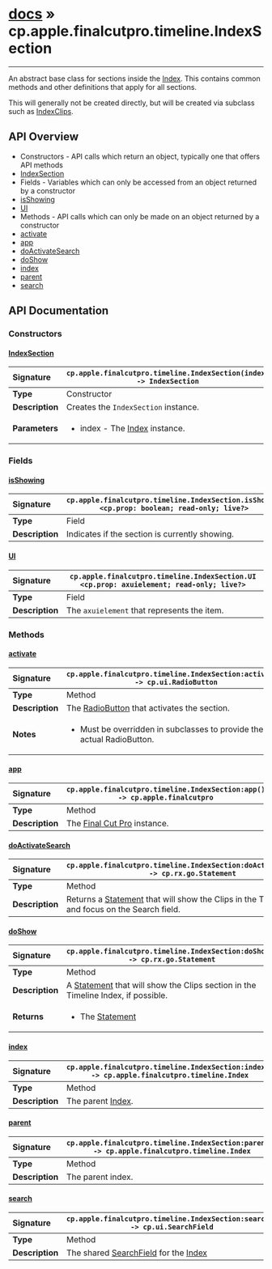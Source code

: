 # [docs](index.md) » cp.apple.finalcutpro.timeline.IndexSection
---

An abstract base class for sections inside the [Index](cp.apple.finalcutpro.timeline.Index.md).
This contains common methods and other definitions that apply for all sections.

This will generally not be created directly, but will be created via subclass such as
[IndexClips](cp.apple.finalcutpro.timeline.IndexClips.md).

## API Overview
* Constructors - API calls which return an object, typically one that offers API methods
 * [IndexSection](#indexsection)
* Fields - Variables which can only be accessed from an object returned by a constructor
 * [isShowing](#isshowing)
 * [UI](#ui)
* Methods - API calls which can only be made on an object returned by a constructor
 * [activate](#activate)
 * [app](#app)
 * [doActivateSearch](#doactivatesearch)
 * [doShow](#doshow)
 * [index](#index)
 * [parent](#parent)
 * [search](#search)

## API Documentation

### Constructors

#### [IndexSection](#indexsection)
| <span style="float: left;">**Signature**</span> | <span style="float: left;">`cp.apple.finalcutpro.timeline.IndexSection(index) -> IndexSection` </span>                                                          |
| -----------------------------------------------------|---------------------------------------------------------------------------------------------------------|
| **Type**                                             | Constructor |
| **Description**                                      | Creates the `IndexSection` instance. |
| **Parameters**                                       | <ul><li>index - The <a href="cp.apple.finalcutpro.timeline.Index.md">Index</a> instance.</li></ul> |

### Fields

#### [isShowing](#isshowing)
| <span style="float: left;">**Signature**</span> | <span style="float: left;">`cp.apple.finalcutpro.timeline.IndexSection.isShowing <cp.prop: boolean; read-only; live?>` </span>                                                          |
| -----------------------------------------------------|---------------------------------------------------------------------------------------------------------|
| **Type**                                             | Field |
| **Description**                                      | Indicates if the section is currently showing. |

#### [UI](#ui)
| <span style="float: left;">**Signature**</span> | <span style="float: left;">`cp.apple.finalcutpro.timeline.IndexSection.UI <cp.prop: axuielement; read-only; live?>` </span>                                                          |
| -----------------------------------------------------|---------------------------------------------------------------------------------------------------------|
| **Type**                                             | Field |
| **Description**                                      | The `axuielement` that represents the item. |

### Methods

#### [activate](#activate)
| <span style="float: left;">**Signature**</span> | <span style="float: left;">`cp.apple.finalcutpro.timeline.IndexSection:activate() -> cp.ui.RadioButton` </span>                                                          |
| -----------------------------------------------------|---------------------------------------------------------------------------------------------------------|
| **Type**                                             | Method |
| **Description**                                      | The [RadioButton](cp.ui.RadioButton.md) that activates the section. |
| **Notes**                                            | <ul><li>Must be overridden in subclasses to provide the actual RadioButton.</li></ul> |

#### [app](#app)
| <span style="float: left;">**Signature**</span> | <span style="float: left;">`cp.apple.finalcutpro.timeline.IndexSection:app() -> cp.apple.finalcutpro` </span>                                                          |
| -----------------------------------------------------|---------------------------------------------------------------------------------------------------------|
| **Type**                                             | Method |
| **Description**                                      | The [Final Cut Pro](cp.apple.finalcutpro.md) instance. |

#### [doActivateSearch](#doactivatesearch)
| <span style="float: left;">**Signature**</span> | <span style="float: left;">`cp.apple.finalcutpro.timeline.IndexSection:doActivateSearch() -> cp.rx.go.Statement` </span>                                                          |
| -----------------------------------------------------|---------------------------------------------------------------------------------------------------------|
| **Type**                                             | Method |
| **Description**                                      | Returns a [Statement](cp.rx.go.Statement.md) that will show the Clips in the Timeline Index and focus on the Search field. |

#### [doShow](#doshow)
| <span style="float: left;">**Signature**</span> | <span style="float: left;">`cp.apple.finalcutpro.timeline.IndexSection:doShow() -> cp.rx.go.Statement` </span>                                                          |
| -----------------------------------------------------|---------------------------------------------------------------------------------------------------------|
| **Type**                                             | Method |
| **Description**                                      | A [Statement](cp.rx.go.Statement.md) that will show the Clips section in the Timeline Index, if possible. |
| **Returns**                                          | <ul><li>The <a href="cp.rx.go.Statement.md">Statement</a></li></ul> |

#### [index](#index)
| <span style="float: left;">**Signature**</span> | <span style="float: left;">`cp.apple.finalcutpro.timeline.IndexSection:index() -> cp.apple.finalcutpro.timeline.Index` </span>                                                          |
| -----------------------------------------------------|---------------------------------------------------------------------------------------------------------|
| **Type**                                             | Method |
| **Description**                                      | The parent [Index](cp.apple.finalcutpro.timeline.Index.md). |

#### [parent](#parent)
| <span style="float: left;">**Signature**</span> | <span style="float: left;">`cp.apple.finalcutpro.timeline.IndexSection:parent() -> cp.apple.finalcutpro.timeline.Index` </span>                                                          |
| -----------------------------------------------------|---------------------------------------------------------------------------------------------------------|
| **Type**                                             | Method |
| **Description**                                      | The parent index. |

#### [search](#search)
| <span style="float: left;">**Signature**</span> | <span style="float: left;">`cp.apple.finalcutpro.timeline.IndexSection:search() -> cp.ui.SearchField` </span>                                                          |
| -----------------------------------------------------|---------------------------------------------------------------------------------------------------------|
| **Type**                                             | Method |
| **Description**                                      | The shared [SearchField](cp.ui.SearchField.md) for the [Index](cp.apple.finalcutpro.timeline.Index.md) |

